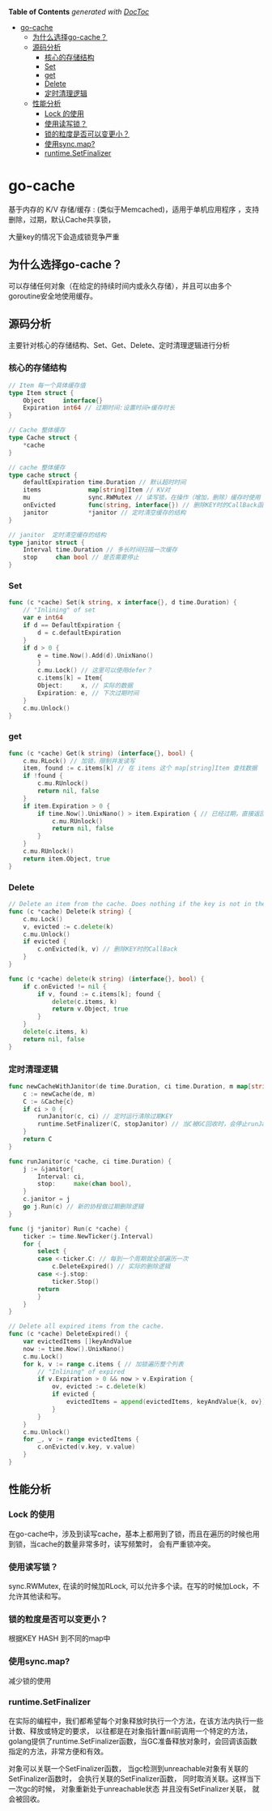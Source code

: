 <!-- START doctoc generated TOC please keep comment here to allow auto update -->
<!-- DON'T EDIT THIS SECTION, INSTEAD RE-RUN doctoc TO UPDATE -->
**Table of Contents**  *generated with [DocToc](https://github.com/thlorenz/doctoc)*

- [go-cache](#go-cache)
  - [为什么选择go-cache？](#%E4%B8%BA%E4%BB%80%E4%B9%88%E9%80%89%E6%8B%A9go-cache)
  - [源码分析](#%E6%BA%90%E7%A0%81%E5%88%86%E6%9E%90)
    - [核心的存储结构](#%E6%A0%B8%E5%BF%83%E7%9A%84%E5%AD%98%E5%82%A8%E7%BB%93%E6%9E%84)
    - [Set](#set)
    - [get](#get)
    - [Delete](#delete)
    - [定时清理逻辑](#%E5%AE%9A%E6%97%B6%E6%B8%85%E7%90%86%E9%80%BB%E8%BE%91)
  - [性能分析](#%E6%80%A7%E8%83%BD%E5%88%86%E6%9E%90)
    - [Lock 的使用](#lock-%E7%9A%84%E4%BD%BF%E7%94%A8)
    - [使用读写锁？](#%E4%BD%BF%E7%94%A8%E8%AF%BB%E5%86%99%E9%94%81)
    - [锁的粒度是否可以变更小？](#%E9%94%81%E7%9A%84%E7%B2%92%E5%BA%A6%E6%98%AF%E5%90%A6%E5%8F%AF%E4%BB%A5%E5%8F%98%E6%9B%B4%E5%B0%8F)
    - [使用sync.map?](#%E4%BD%BF%E7%94%A8syncmap)
    - [runtime.SetFinalizer](#runtimesetfinalizer)

<!-- END doctoc generated TOC please keep comment here to allow auto update -->

# go-cache
基于内存的 K/V 存储/缓存 : (类似于Memcached)，适用于单机应用程序 ，支持删除，过期，默认Cache共享锁，

大量key的情况下会造成锁竞争严重

## 为什么选择go-cache？
可以存储任何对象（在给定的持续时间内或永久存储），并且可以由多个goroutine安全地使用缓存。

## 源码分析
主要针对核心的存储结构、Set、Get、Delete、定时清理逻辑进行分析

### 核心的存储结构
```go
// Item 每一个具体缓存值
type Item struct {
    Object     interface{}
    Expiration int64 // 过期时间:设置时间+缓存时长
}

// Cache 整体缓存
type Cache struct {
    *cache
}

// cache 整体缓存
type cache struct {
    defaultExpiration time.Duration // 默认超时时间
    items             map[string]Item // KV对
    mu                sync.RWMutex // 读写锁，在操作（增加，删除）缓存时使用
    onEvicted         func(string, interface{}) // 删除KEY时的CallBack函数
    janitor           *janitor // 定时清空缓存的结构
}

// janitor  定时清空缓存的结构
type janitor struct {
    Interval time.Duration // 多长时间扫描一次缓存
    stop     chan bool // 是否需要停止
}

```

### Set
```go
func (c *cache) Set(k string, x interface{}, d time.Duration) {
    // "Inlining" of set
    var e int64
    if d == DefaultExpiration {
        d = c.defaultExpiration
    }
    if d > 0 {
        e = time.Now().Add(d).UnixNano()
        }
        c.mu.Lock() // 这里可以使用defer？
        c.items[k] = Item{
        Object:     x, // 实际的数据
        Expiration: e, // 下次过期时间
    }
    c.mu.Unlock()
}
```

### get
```go
func (c *cache) Get(k string) (interface{}, bool) {
    c.mu.RLock() // 加锁，限制并发读写
    item, found := c.items[k] // 在 items 这个 map[string]Item 查找数据
    if !found {
        c.mu.RUnlock()
        return nil, false
    }
    if item.Expiration > 0 {
        if time.Now().UnixNano() > item.Expiration { // 已经过期，直接返回nil，为什么在这里不直接就删除了呢？
            c.mu.RUnlock()
            return nil, false
        }
    }
    c.mu.RUnlock()
    return item.Object, true
}
```

### Delete
```go
// Delete an item from the cache. Does nothing if the key is not in the cache.
func (c *cache) Delete(k string) {
    c.mu.Lock()
    v, evicted := c.delete(k)
    c.mu.Unlock()
    if evicted {
        c.onEvicted(k, v) // 删除KEY时的CallBack
    }
}

func (c *cache) delete(k string) (interface{}, bool) {
    if c.onEvicted != nil {
        if v, found := c.items[k]; found {
            delete(c.items, k)
            return v.Object, true
        }
    }
    delete(c.items, k)
    return nil, false
}
```

### 定时清理逻辑

```go
func newCacheWithJanitor(de time.Duration, ci time.Duration, m map[string]Item) *Cache {
    c := newCache(de, m)
    C := &Cache{c}
    if ci > 0 {
        runJanitor(c, ci) // 定时运行清除过期KEY
        runtime.SetFinalizer(C, stopJanitor) // 当C被GC回收时，会停止runJanitor 中的协程
    }
    return C
}

func runJanitor(c *cache, ci time.Duration) {
    j := &janitor{
        Interval: ci,
        stop:     make(chan bool),
    }
    c.janitor = j
    go j.Run(c) // 新的协程做过期删除逻辑
}

func (j *janitor) Run(c *cache) {
    ticker := time.NewTicker(j.Interval)
    for {
        select {
        case <-ticker.C: // 每到一个周期就全部遍历一次
            c.DeleteExpired() // 实际的删除逻辑
        case <-j.stop:
            ticker.Stop()
        return
        }
    }
}

// Delete all expired items from the cache.
func (c *cache) DeleteExpired() {
    var evictedItems []keyAndValue
    now := time.Now().UnixNano()
    c.mu.Lock()
    for k, v := range c.items { // 加锁遍历整个列表
        // "Inlining" of expired
        if v.Expiration > 0 && now > v.Expiration {
            ov, evicted := c.delete(k)
            if evicted {
                evictedItems = append(evictedItems, keyAndValue{k, ov})
            }
        }
    }
    c.mu.Unlock()
    for _, v := range evictedItems {
        c.onEvicted(v.key, v.value)
    }
}
```

## 性能分析
### Lock 的使用
在go-cache中，涉及到读写cache，基本上都用到了锁，而且在遍历的时候也用到锁，当cache的数量非常多时，读写频繁时， 会有严重锁冲突。
### 使用读写锁？
sync.RWMutex, 在读的时候加RLock, 可以允许多个读。在写的时候加Lock，不允许其他读和写。
### 锁的粒度是否可以变更小？
根据KEY HASH 到不同的map中
### 使用sync.map?
减少锁的使用
### runtime.SetFinalizer
在实际的编程中，我们都希望每个对象释放时执行一个方法，在该方法内执行一些计数、释放或特定的要求， 以往都是在对象指针置nil前调用一个特定的方法， golang提供了runtime.SetFinalizer函数，当GC准备释放对象时，会回调该函数指定的方法，非常方便和有效。

对象可以关联一个SetFinalizer函数， 当gc检测到unreachable对象有关联的SetFinalizer函数时， 会执行关联的SetFinalizer函数， 同时取消关联。这样当下一次gc的时候， 对象重新处于unreachable状态 并且没有SetFinalizer关联， 就会被回收。